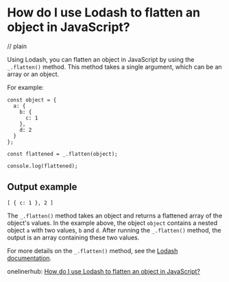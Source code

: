 # How do I use Lodash to flatten an object in JavaScript?
// plain

Using Lodash, you can flatten an object in JavaScript by using the `_.flatten()` method. This method takes a single argument, which can be an array or an object.

For example:

```
const object = {
  a: {
    b: {
      c: 1
    },
    d: 2
  }
};

const flattened = _.flatten(object);

console.log(flattened);
```

## Output example


```
[ { c: 1 }, 2 ]
```

The `_.flatten()` method takes an object and returns a flattened array of the object's values. In the example above, the object `object` contains a nested object `a` with two values, `b` and `d`. After running the `_.flatten()` method, the output is an array containing these two values.

For more details on the `_.flatten()` method, see the [Lodash documentation](https://lodash.com/docs/4.17.15#flatten).

onelinerhub: [How do I use Lodash to flatten an object in JavaScript?](https://onelinerhub.com/javascript-lodash/how-do-i-use-lodash-to-flatten-an-object-in-javascript-1687009374)